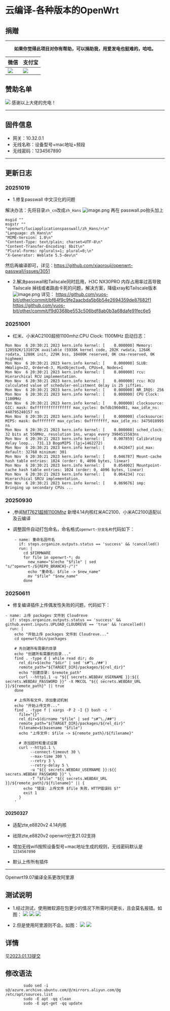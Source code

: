 # 云编译-各种版本的OpenWrt

## 捐贈

***
<center><b>如果你觉得此项目对你有帮助，可以捐助我，用爱发电也挺难的，哈哈。</b></center>

|  微信   | 支付宝  |
|  ----  | ----  |
| ![](https://pic.imgdb.cn/item/62502707239250f7c5b8ac3d.png) | ![](https://pic.imgdb.cn/item/62502707239250f7c5b8ac36.png) |

## 赞助名单

![](https://pic.imgdb.cn/item/625028c0239250f7c5bd102b.jpg)
感谢以上大佬的充电！

---

## 固件信息

* 网关：10.32.0.1
* 无线名称：设备型号+mac地址+频段
* 无线密码：1234567890

---

## 更新日志

### 20251019
* 1.修复passwall 中文汉化的问题

解决办法：先将目录`zh_cn`改成`zh_Hans`
![image.png](https://free.picui.cn/free/2025/10/19/68f45421c7e7e.png)
 再在 passwall.po抬头加上
```shell
msgid ""
msgstr ""
"openwrt/luciapplicationspasswall/zh_Hans/>\n"
"Language: zh_Hans\n"
"MIME-Version: 1.0\n"
"Content-Type: text/plain; charset=UTF-8\n"
"Content-Transfer-Encoding: 8bit\n"
"Plural-Forms: nplurals=1; plural=0;\n"
"X-Generator: Weblate 5.5-dev\n"
```
然后再编译即可，详见：https://github.com/xiaorouji/openwrt-passwall/issues/3051
* 2.解决passwall和Tailscale同时启用，H3C NX30PRO 内存占用率过高导致Tailscale 掉线或者路由卡死的问题，解决方案，降级xray和Tailscale版本
![image.png](https://free.picui.cn/free/2025/10/19/68f457e1a012d.png)
详见：
https://github.com/yuos-bit/other/commit/bf64f9c9fe2aacbda5b6b54e2694359de87682f1 
https://github.com/yuos-bit/other/commit/f9d0368be553c506bdf8ab0b3a68dafe91fec6e5

### 20251001

* 红米、小米AC2100超频1100mhz:CPU Clock: 1100MHz
  启动日志：
```shell
Mon Nov  6 20:30:21 2023 kern.info kernel: [    0.000000] Memory: 120592K/131072K available (5938K kernel code, 202K rwdata, 1264K rodata, 1288K init, 229K bss, 10480K reserved, 0K cma-reserved, 0K highmem)
Mon Nov  6 20:30:21 2023 kern.info kernel: [    0.000000] SLUB: HWalign=32, Order=0-3, MinObjects=0, CPUs=4, Nodes=1
Mon Nov  6 20:30:21 2023 kern.info kernel: [    0.000000] rcu: Hierarchical RCU implementation.
Mon Nov  6 20:30:21 2023 kern.info kernel: [    0.000000] rcu: RCU calculated value of scheduler-enlistment delay is 25 jiffies.
Mon Nov  6 20:30:21 2023 kern.info kernel: [    0.000000] NR_IRQS: 256
Mon Nov  6 20:30:21 2023 kern.info kernel: [    0.000000] CPU Clock: 1100MHz
Mon Nov  6 20:30:21 2023 kern.info kernel: [    0.000000] clocksource: GIC: mask: 0xffffffffffffffff max_cycles: 0xfdb1960d81, max_idle_ns: 440795240157 ns
Mon Nov  6 20:30:21 2023 kern.info kernel: [    0.000000] clocksource: MIPS: mask: 0xffffffff max_cycles: 0xffffffff, max_idle_ns: 3475018995 ns
Mon Nov  6 20:30:21 2023 kern.info kernel: [    0.000008] sched_clock: 32 bits at 550MHz, resolution 1ns, wraps every 3904515583ns
Mon Nov  6 20:30:21 2023 kern.info kernel: [    0.007859] Calibrating delay loop... 731.13 BogoMIPS (lpj=1462272)
Mon Nov  6 20:30:21 2023 kern.info kernel: [    0.042047] pid_max: default: 32768 minimum: 301
Mon Nov  6 20:30:21 2023 kern.info kernel: [    0.046787] Mount-cache hash table entries: 1024 (order: 0, 4096 bytes, linear)
Mon Nov  6 20:30:21 2023 kern.info kernel: [    0.054002] Mountpoint-cache hash table entries: 1024 (order: 0, 4096 bytes, linear)
Mon Nov  6 20:30:21 2023 kern.info kernel: [    0.064234] rcu: Hierarchical SRCU implementation.
Mon Nov  6 20:30:21 2023 kern.info kernel: [    0.069676] smp: Bringing up secondary CPUs ...
```
### 20250930

* ,参阅[MT7621超频1100Mhz](https://github.com/yuos-bit/openwrt/commit/9cc5e7a9d3e3adcfeb8128abdd66e56e28ce85d8)
新增4.14内核红米AC2100、小米AC2100适配以及云编译

* 调整固件自动打包命名，命名格式`openwrt-分支名称`代码如下：

```shell
    - name: 重命名固件名
      if: steps.organize.outputs.status == 'success' && !cancelled()
      run: |
        cd $FIRMWARE
        for file in openwrt-*; do
          new_name="$(echo "$file" | sed "s/^openwrt-/${REPO_BRANCH}-/")"
          echo "重命名: $file -> $new_name"
          mv "$file" "$new_name"
        done
```

### 20250611

* 修复编译插件上传偶发性失败的问题，代码如下：

```
- name: 上传 packages 文件到 Cloudreve
  if: steps.organize.outputs.status == 'success' && github.event.inputs.UPLOAD_CLOUDREVE == 'true' && !cancelled()
  run: |
    echo "开始上传 packages 文件到 Cloudreve..."
    cd openwrt/bin/packages
    
    # 先创建所有需要的目录
    echo "创建所有需要的目录..."
    find . -type d | while read dir; do
      rel_dir=$(echo "$dir" | sed 's#^\./##')
      remote_path="${TARGET_DIR}/packages/${rel_dir}"
      echo "创建目录: $remote_path"
      curl --http1.1 -u "${{ secrets.WEBDAV_USERNAME }}:${{ secrets.WEBDAV_PASSWORD }}" -X MKCOL "${{ secrets.WEBDAV_URL }}/${remote_path}" || true
    done
    
    # 上传所有文件，添加重试机制
    echo "开始上传文件..."
    find . -type f | xargs -P 2 -I {} bash -c '
      file="{}"
      rel_dir=$(dirname "$file" | sed "s#^\./##")
      remote_path="${TARGET_DIR}/packages/${rel_dir}"
      filename=$(basename "$file")
      echo "上传文件: $file -> ${remote_path}/${filename}"
      
      # 添加超时和重试设置
      curl --http1.1 \
           --connect-timeout 30 \
           --max-time 300 \
           --retry 3 \
           --retry-delay 5 \
           -u "${{ secrets.WEBDAV_USERNAME }}:${{ secrets.WEBDAV_PASSWORD }}" \
           -T "$file" "${{ secrets.WEBDAV_URL }}/${remote_path}/${filename}" || {
        echo "错误: 上传文件 $file 失败，HTTP错误码 $?"
        exit 1
      }
    '
```

#### 20250327

* 适配zte,e8820v2 4.14内核

* 祛除zte,e8820v2 openwrt分支21.02支持

* 增加无线wifi按照设备型号+mac地址生成的规则，无线密码默认是`1234567890`

* 默认上传所有插件

---

Openwrt19.07编译全系更改阿里源

## 测试说明

* 1.经过测试，使用微软源在包更少的情况下所需时间更长，且会莫名报错。如图：
![](https://s3.bmp.ovh/imgs/2023/01/13/a8d21b205a7ecaa4.png)
![](https://s3.bmp.ovh/imgs/2023/01/13/1b45f00a0a8690fb.png)
![](https://s3.bmp.ovh/imgs/2023/01/13/832bfe8be9414f1b.jpg)

* 2.但是使用阿里源则不会。如图：
![](https://s3.bmp.ovh/imgs/2023/01/13/9d9d8f1ed37fd0e6.png)
![](https://s3.bmp.ovh/imgs/2023/01/13/1d68f4f06208d6af.png)

## 详情

见[2023.01.13提交](https://github.com/yuos-bit/AutoBuild-OpenWrt19.07/commit/3b0bcc5c7e5a4361e12e79ce8dc2c1988b859607)

## 修改语法

```shell
        sudo sed -i s@/azure.archive.ubuntu.com/@/mirrors.aliyun.com/@g /etc/apt/sources.list
        sudo -E apt -qq clean
        sudo -E apt-get -qq update
```
